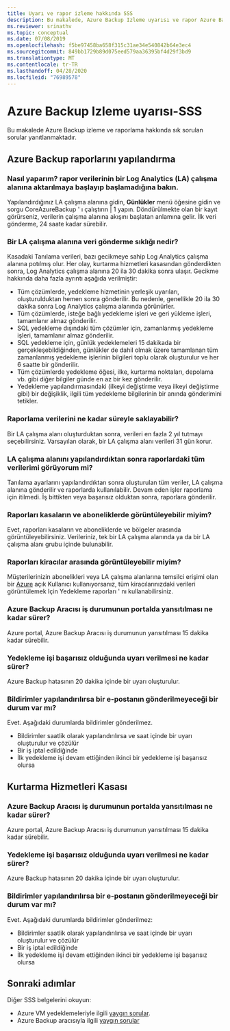 ```yaml
---
title: Uyarı ve rapor izleme hakkında SSS
description: Bu makalede, Azure Backup Izleme uyarısı ve rapor Azure Backup hakkında sık sorulan soruların yanıtlarını bulun.
ms.reviewer: srinathv
ms.topic: conceptual
ms.date: 07/08/2019
ms.openlocfilehash: f5be97458ba658f315c31ae34e540842b64e3ec4
ms.sourcegitcommit: 849bb1729b89d075eed579aa36395bf4d29f3bd9
ms.translationtype: MT
ms.contentlocale: tr-TR
ms.lasthandoff: 04/28/2020
ms.locfileid: "76989578"
---
```

# <a name="azure-backup-monitoring-alert---faq"></a>Azure Backup Izleme uyarısı-SSS

Bu makalede Azure Backup izleme ve raporlama hakkında sık sorulan sorular yanıtlanmaktadır.

## <a name="configure-azure-backup-reports"></a>Azure Backup raporlarını yapılandırma

### <a name="how-do-i-check-if-reporting-data-has-started-flowing-into-a-log-analytics-la-workspace"></a>Nasıl yaparım? rapor verilerinin bir Log Analytics (LA) çalışma alanına aktarılmaya başlayıp başlamadığına bakın.

Yapılandırdığınız LA çalışma alanına gidin, **Günlükler** menü öğesine gidin ve sorgu CoreAzureBackup ' ı çalıştırın | 1 yapın. Döndürülmekte olan bir kayıt görürseniz, verilerin çalışma alanına akışını başlatan anlamına gelir. İlk veri gönderme, 24 saate kadar sürebilir.

### <a name="what-is-the-frequency-of-data-push-to-an-la-workspace"></a>Bir LA çalışma alanına veri gönderme sıklığı nedir?

Kasadaki Tanılama verileri, bazı gecikmeye sahip Log Analytics çalışma alanına potılmış olur. Her olay, kurtarma hizmetleri kasasından gönderdikten sonra, Log Analytics çalışma alanına 20 ila 30 dakika sonra ulaşır. Gecikme hakkında daha fazla ayrıntı aşağıda verilmiştir:

* Tüm çözümlerde, yedekleme hizmetinin yerleşik uyarıları, oluşturulduktan hemen sonra gönderilir. Bu nedenle, genellikle 20 ila 30 dakika sonra Log Analytics çalışma alanında görünürler.
* Tüm çözümlerde, isteğe bağlı yedekleme işleri ve geri yükleme işleri, tamamlanır almaz gönderilir.
* SQL yedekleme dışındaki tüm çözümler için, zamanlanmış yedekleme işleri, tamamlanır almaz gönderilir.
* SQL yedekleme için, günlük yedeklemeleri 15 dakikada bir gerçekleşebildiğinden, günlükler de dahil olmak üzere tamamlanan tüm zamanlanmış yedekleme işlerinin bilgileri toplu olarak oluşturulur ve her 6 saatte bir gönderilir.
* Tüm çözümlerde yedekleme öğesi, ilke, kurtarma noktaları, depolama vb. gibi diğer bilgiler günde en az bir kez gönderilir.
* Yedekleme yapılandırmasındaki (ilkeyi değiştirme veya ilkeyi değiştirme gibi) bir değişiklik, ilgili tüm yedekleme bilgilerinin bir anında gönderimini tetikler.

### <a name="how-long-can-i-retain-reporting-data"></a>Raporlama verilerini ne kadar süreyle saklayabilir?

Bir LA çalışma alanı oluşturduktan sonra, verileri en fazla 2 yıl tutmayı seçebilirsiniz. Varsayılan olarak, bir LA çalışma alanı verileri 31 gün korur.

### <a name="will-i-see-all-my-data-in-reports-after-i-configure-the-la-workspace"></a>LA çalışma alanını yapılandırdıktan sonra raporlardaki tüm verilerimi görüyorum mi?

 Tanılama ayarlarını yapılandırdıktan sonra oluşturulan tüm veriler, LA çalışma alanına gönderilir ve raporlarda kullanılabilir. Devam eden işler raporlama için itilmedi. İş bittikten veya başarısız olduktan sonra, raporlara gönderilir.

### <a name="can-i-view-reports-across-vaults-and-subscriptions"></a>Raporları kasaların ve aboneliklerde görüntüleyebilir miyim?

Evet, raporları kasaların ve aboneliklerde ve bölgeler arasında görüntüleyebilirsiniz. Verileriniz, tek bir LA çalışma alanında ya da bir LA çalışma alanı grubu içinde bulunabilir.

### <a name="can-i-view-reports-across-tenants"></a>Raporları kiracılar arasında görüntüleyebilir miyim?

Müşterilerinizin abonelikleri veya LA çalışma alanlarına temsilci erişimi olan bir [Azure](https://azure.microsoft.com/services/azure-lighthouse/) açık Kullanıcı kullanıyorsanız, tüm kiracılarınızdaki verileri görüntülemek Için Yedekleme raporları ' nı kullanabilirsiniz.

### <a name="how-long-does-it-take-for-the-azure-backup-agent-job-status-to-reflect-in-the-portal"></a>Azure Backup Aracısı iş durumunun portalda yansıtılması ne kadar sürer?

Azure portal, Azure Backup Aracısı iş durumunun yansıtılması 15 dakika kadar sürebilir.

### <a name="when-a-backup-job-fails-how-long-does-it-take-to-raise-an-alert"></a>Yedekleme işi başarısız olduğunda uyarı verilmesi ne kadar sürer?

Azure Backup hatasının 20 dakika içinde bir uyarı oluşturulur.

### <a name="is-there-a-case-where-an-email-wont-be-sent-if-notifications-are-configured"></a>Bildirimler yapılandırılırsa bir e-postanın gönderilmeyeceği bir durum var mı?

Evet. Aşağıdaki durumlarda bildirimler gönderilmez.

* Bildirimler saatlik olarak yapılandırılırsa ve saat içinde bir uyarı oluşturulur ve çözülür
* Bir iş iptal edildiğinde
* İlk yedekleme işi devam ettiğinden ikinci bir yedekleme işi başarısız olursa

## <a name="recovery-services-vault"></a>Kurtarma Hizmetleri Kasası


### <a name="how-long-does-it-take-for-the-azure-backup-agent-job-status-to-reflect-in-the-portal"></a>Azure Backup Aracısı iş durumunun portalda yansıtılması ne kadar sürer?

Azure portal, Azure Backup Aracısı iş durumunun yansıtılması 15 dakika kadar sürebilir.

### <a name="when-a-backup-job-fails-how-long-does-it-take-to-raise-an-alert"></a>Yedekleme işi başarısız olduğunda uyarı verilmesi ne kadar sürer?

Azure Backup hatasının 20 dakika içinde bir uyarı oluşturulur.

### <a name="is-there-a-case-where-an-email-wont-be-sent-if-notifications-are-configured"></a>Bildirimler yapılandırılırsa bir e-postanın gönderilmeyeceği bir durum var mı?

Evet. Aşağıdaki durumlarda bildirimler gönderilmez:

* Bildirimler saatlik olarak yapılandırılırsa ve saat içinde bir uyarı oluşturulur ve çözülür
* Bir iş iptal edildiğinde
* İlk yedekleme işi devam ettiğinden ikinci bir yedekleme işi başarısız olursa

## <a name="next-steps"></a>Sonraki adımlar

Diğer SSS belgelerini okuyun:

* Azure VM yedeklemeleriyle ilgili [yaygın sorular](backup-azure-vm-backup-faq.md).
* Azure Backup aracısıyla ilgili [yaygın sorular](backup-azure-file-folder-backup-faq.md)
